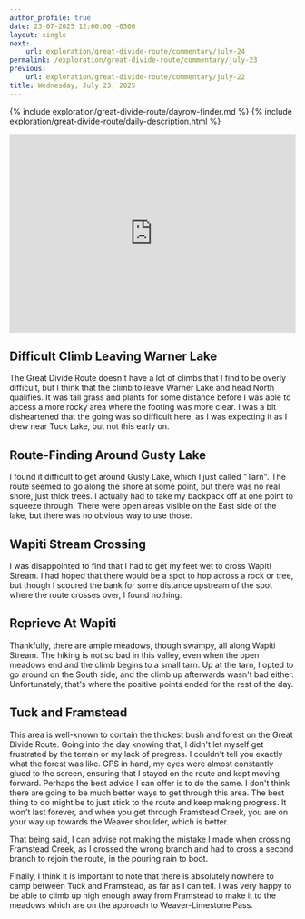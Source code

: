```yaml
---
author_profile: true
date: 23-07-2025 12:00:00 -0500
layout: single
next:
    url: exploration/great-divide-route/commentary/july-24
permalink: /exploration/great-divide-route/commentary/july-23
previous:
    url: exploration/great-divide-route/commentary/july-22
title: Wednesday, July 23, 2025
---
```

{% include exploration/great-divide-route/dayrow-finder.md %}
{% include exploration/great-divide-route/daily-description.html %}

<iframe width="100%" height="350px" frameborder="0" allowfullscreen src="https://caltopo.com/m/J84LHL2"></iframe>

## Difficult Climb Leaving Warner Lake

The Great Divide Route doesn't have a lot of climbs that I find to be overly difficult, but I think that the climb to leave Warner Lake and head North qualifies. It was tall grass and plants for some distance before I was able to access a more rocky area where the footing was more clear. I was a bit disheartened that the going was so difficult here, as I was expecting it as I drew near Tuck Lake, but not this early on.

## Route-Finding Around Gusty Lake

I found it difficult to get around Gusty Lake, which I just called "Tarn". The route seemed to go along the shore at some point, but there was no real shore, just thick trees. I actually had to take my backpack off at one point to squeeze through. There were open areas visible on the East side of the lake, but there was no obvious way to use those.

## Wapiti Stream Crossing

I was disappointed to find that I had to get my feet wet to cross Wapiti Stream. I had hoped that there would be a spot to hop across a rock or tree, but though I scoured the bank for some distance upstream of the spot where the route crosses over, I found nothing.

## Reprieve At Wapiti

Thankfully, there are ample meadows, though swampy, all along Wapiti Stream. The hiking is not so bad in this valley, even when the open meadows end and the climb begins to a small tarn. Up at the tarn, I opted to go around on the South side, and the climb up afterwards wasn't bad either. Unfortunately, that's where the positive points ended for the rest of the day.

## Tuck and Framstead

This area is well-known to contain the thickest bush and forest on the Great Divide Route. Going into the day knowing that, I didn't let myself get frustrated by the terrain or my lack of progress. I couldn't tell you exactly what the forest was like. GPS in hand, my eyes were almost constantly glued to the screen, ensuring that I stayed on the route and kept moving forward. Perhaps the best advice I can offer is to do the same. I don't think there are going to be much better ways to get through this area. The best thing to do might be to just stick to the route and keep making progress. It won't last forever, and when you get through Framstead Creek, you are on your way up towards the Weaver shoulder, which is better.

That being said, I can advise not making the mistake I made when crossing Framstead Creek, as I crossed the wrong branch and had to cross a second branch to rejoin the route, in the pouring rain to boot.

Finally, I think it is important to note that there is absolutely nowhere to camp between Tuck and Framstead, as far as I can tell. I was very happy to be able to climb up high enough away from Framstead to make it to the meadows which are on the approach to Weaver-Limestone Pass.
